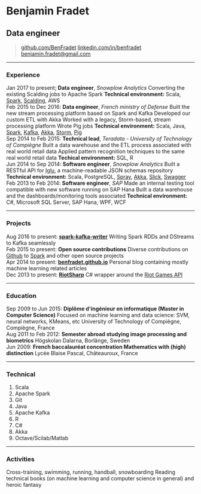 # Benjamin Fradet
## Data engineer

> [github.com/BenFradet](https://github.com/BenFradet)
> [linkedin.com/in/benfradet](https://www.linkedin.com/in/benfradet)
> [&#98;&#101;&#110;&#106;&#97;&#109;&#105;&#110;&#46;&#102;&#114;&#97;&#100;&#101;&#116;&#64;&#103;&#109;&#97;&#105;&#108;&#46;&#99;&#111;&#109;](mailto:&#98;&#101;&#110;&#106;&#97;&#109;&#105;&#110;&#46;&#102;&#114;&#97;&#100;&#101;&#116;&#64;&#103;&#109;&#97;&#105;&#108;&#46;&#99;&#111;&#109;)

------

### Experience

Jan 2017 to present; **Data engineer**, *Snowplow Analytics*
    Converting the existing Scalding jobs to Apache Spark
    **Technical environment:** Scala, [Spark](http://spark.apache.org/), [Scalding](https://github.com/twitter/scalding), AWS<br>
Feb 2015 to Dec 2016: **Data engineer**, *French ministry of Defense*
    Built the new stream processing platform based on Spark and Kafka
    Developed our custom ETL with Akka
    Worked with a legacy, Storm-based, stream processing platform
    Wrote Pig jobs
    **Technical environment:** Scala, Java, [Spark](http://spark.apache.org/), [Kafka](http://kafka.apache.org/), [Akka](http://akka.io/), [Storm](http://storm.apache.org), [Pig](http://pig.apache.org)<br>
Sep 2014 to Feb 2015: **Technical lead**, *Teradata - University of Technology of Compiègne*
    Built a data warehouse and the ETL process associated with real world retail data
    Applied pattern recognition techniques to the same real world retail data
    **Techical environment:** SQL, R<br>
Jun 2014 to Sep 2014: **Software engineer**, *Snowplow Analytics*
    Built a RESTful API for [Iglu](https://github.com/snowplow/iglu), a machine-readable JSON schemas repository
    **Technical environment:** Scala, PostgreSQL, [Spray](http://spray.io/), [Akka](http://akka.io/), [Slick](http://slick.typesafe.com/), [Swagger](http://swagger.io/)<br>
Feb 2013 to Feb 2014: **Software engineer**, *SAP*
    Made an internal testing tool compatible with new software running on SAP Hana
    Built a data warehouse and the dashboards/monitoring tools associated
    **Technical environment:** C#, Microsoft SQL Server, SAP Hana, WPF, WCF

------

### Projects

Aug 2016 to present: **[spark-kafka-writer](https://github.com/BenFradet/spark-kafka-writer)**
    Writing Spark RDDs and DStreams to Kafka seamlessly<br>
Feb 2015 to present: **Open source contributions**
    Diverse contributions on [Github](https://github.com/benfradet) to [Spark](https://github.com/apache/spark/pulls?utf8=%E2%9C%93&q=is%3Apr+author%3ABenFradet) and other open source projects<br>
Apr 2014 to present: **[benfradet.github.io](http://benfradet.github.io/)**
    Personal blog containing mostly machine learning related articles<br>
Dec 2013 to present: **[RiotSharp](https://github.com/BenFradet/RiotSharp)**
    C# wrapper around the [Riot Games API](https://developer.riotgames.com)<br>

------

### Education

Sep 2009 to Jun 2015: **Diplôme d'ingénieur en informatique (Master in Computer Science)**
    Focused on machine learning and data science: SVM, neural networks, KMeans, etc
    University of Technology of Compiègne, Compiègne, France<br>
Aug 2011 to Feb 2012: **Semester abroad studying image processing and biometrics**
    Högskolan Dalarna, Borlänge, Sweden<br>
Jun 2009: **French baccalauréat concentration Mathematics with (high) distinction**
    Lycée Blaise Pascal, Châteauroux, France

------

### Technical

1. Scala
1. Apache Spark
1. Git
1. Java
1. Apache Kafka
1. R
1. C#
1. Akka
1. Octave/Scilab/Matlab

------

### Activities

Cross-training, swimming, running, handball, snowboarding
Reading technical books (on machine learning and computer science in general)
and heroic fantasy


